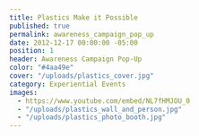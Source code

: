```yaml
---
title: Plastics Make it Possible
published: true
permalink: awareness_campaign_pop_up
date: 2012-12-17 00:00:00 -05:00
position: 1
header: Awareness Campaign Pop-Up
color: "#4aa49e"
cover: "/uploads/plastics_cover.jpg"
category: Experiential Events
images:
  - https://www.youtube.com/embed/NL7fHMJOU_0
  - "/uploads/plastics_wall_and_person.jpg"
  - "/uploads/plastics_photo_booth.jpg"
---
```

